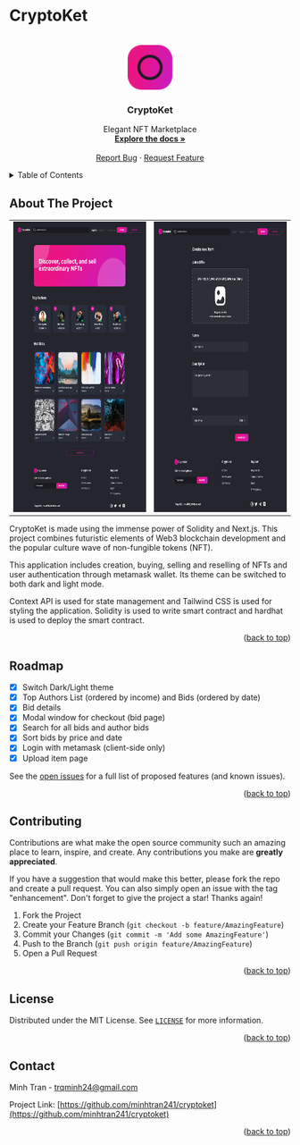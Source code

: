 # CryptoKet

<!-- Improved compatibility of back to top link: See: https://github.com/minhtran241/cryptoket/pull/73 -->
<a name="readme-top"></a>
<!--
*** Thanks for checking out the cryptoket. If you have a suggestion
*** that would make this better, please fork the repo and create a pull request
*** or simply open an issue with the tag "enhancement".
*** Don't forget to give the project a star!
*** Thanks again! Now go create something AMAZING! :D
-->

<!-- PROJECT SHIELDS -->
<!--
*** I'm using markdown "reference style" links for readability.
*** Reference links are enclosed in brackets [ ] instead of parentheses ( ).
*** See the bottom of this document for the declaration of the reference variables
*** for contributors-url, forks-url, etc. This is an optional, concise syntax you may use.
*** https://www.markdownguide.org/basic-syntax/#reference-style-links
-->

<!-- PROJECT LOGO -->
<br />
<div align="center">
  <a href="https://github.com/minhtran241/cryptoket">
    <img src="assets/logo02.png" alt="Logo" width="80" height="80">
  </a>

  <h3 align="center">CryptoKet</h3>

  <p align="center">
    Elegant NFT Marketplace
    <br />
    <a href="https://github.com/minhtran241/cryptoket"><strong>Explore the docs »</strong></a>
    <br />
    <br />
    <a href="https://github.com/minhtran241/cryptoket/issues">Report Bug</a>
    ·
    <a href="https://github.com/minhtran241/cryptoket/issues">Request Feature</a>
  </p>
</div>

<!-- TABLE OF CONTENTS -->
<details>
  <summary>Table of Contents</summary>
  <ol>
    <li>
      <a href="#about-the-project">About The Project</a>
    </li>
    <li><a href="#roadmap">Roadmap</a></li>
    <li><a href="#contributing">Contributing</a></li>
    <li><a href="#license">License</a></li>
    <li><a href="#contact">Contact</a></li>
  </ol>
</details>

<!-- ABOUT THE PROJECT -->
## About The Project

<div align="center">
<table>
<tr>
<td>
<img src="./resources/Home.png" width="450" height="520">
</td>
<td>
<img src="./resources/Create Item.png" width="450" height="520">
</td>
</tr>
</table>
</div>

CryptoKet is made using the immense power of Solidity and Next.js. This project combines futuristic elements of Web3 blockchain development and the popular culture wave of non-fungible tokens (NFT).

This application includes creation, buying, selling and reselling of NFTs and user authentication through metamask wallet. Its theme can be switched to both dark and light mode.

Context API is used for state management and Tailwind CSS is used for styling the application. Solidity is used to write smart contract and hardhat is used to deploy the smart contract.

<p align="right">(<a href="#readme-top">back to top</a>)</p>

<!-- ROADMAP -->
## Roadmap

* [x] Switch Dark/Light theme
* [x] Top Authors List (ordered by income) and Bids (ordered by date)
* [x] Bid details
* [x] Modal window for checkout (bid page)
* [x] Search for all bids and author bids
* [x] Sort bids by price and date
* [x] Login with metamask (client-side only)
* [x] Upload item page

See the [open issues](https://github.com/minhtran241/cryptoket/issues) for a full list of proposed features (and known issues).

<p align="right">(<a href="#readme-top">back to top</a>)</p>

<!-- CONTRIBUTING -->
## Contributing

Contributions are what make the open source community such an amazing place to learn, inspire, and create. Any contributions you make are **greatly appreciated**.

If you have a suggestion that would make this better, please fork the repo and create a pull request. You can also simply open an issue with the tag "enhancement".
Don't forget to give the project a star! Thanks again!

1. Fork the Project
2. Create your Feature Branch (`git checkout -b feature/AmazingFeature`)
3. Commit your Changes (`git commit -m 'Add some AmazingFeature'`)
4. Push to the Branch (`git push origin feature/AmazingFeature`)
5. Open a Pull Request

<p align="right">(<a href="#readme-top">back to top</a>)</p>

<!-- LICENSE -->
## License

Distributed under the MIT License. See [`LICENSE`](https://github.com/minhtran241/cryptoket/LICENSE) for more information.

<p align="right">(<a href="#readme-top">back to top</a>)</p>

<!-- CONTACT -->
## Contact

Minh Tran - [trqminh24@gmail.com](mailto:trqminh24@gmail.com)

Project Link: [https://github.com/minhtran241/cryptoket](https://github.com/minhtran241/cryptoket)

<p align="right">(<a href="#readme-top">back to top</a>)</p>
